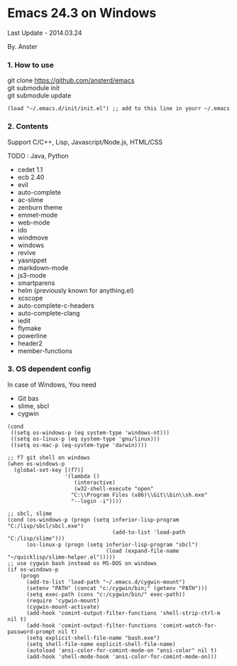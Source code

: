 Emacs 24.3 on Windows
===

Last Update - 2014.03.24

By. Anster
<br>

### 1. How to use

git clone https://github.com/ansterd/emacs  
git submodule init  
git submodule update
```
(load "~/.emacs.d/init/init.el") ;; add to this line in yourr ~/.emacs
```

### 2. Contents

Support C/C++, Lisp, Javascript/Node.js, HTML/CSS

TODO : Java, Python

- cedet 1.1
- ecb 2.40
- evil
- auto-complete
- ac-slime
- zenburn theme
- emmet-mode
- web-mode
- ido
- windmove
- windows
- revive
- yasnippet
- markdown-mode
- js3-mode
- smartparens
- helm (previously known for anything.el)
- xcscope
- auto-complete-c-headers
- auto-complete-clang
- iedit
- flymake
- powerline
- header2
- member-functions


### 3. OS dependent config

In case of Windows, You need

- Git bas
- slime, sbcl
- cygwin

```
(cond
 ((setq os-windows-p (eq system-type 'windows-nt)))
 ((setq os-linux-p (eq system-type 'gnu/linux)))
 ((setq os-mac-p (eq-system-type 'darwin))))
 
;; f7 git shell on windows
(when os-windows-p
  (global-set-key [(f7)]
                  '(lambda ()
                     (interactive)
                     (w32-shell-execute "open"
					"C:\\Program Files (x86)\\Git\\bin\\sh.exe"
					"--login -i"))))
					
;; sbcl, slime
(cond (os-windows-p (progn (setq inferior-lisp-program "C:/lisp/sbcl/sbcl.exe")
			                     (add-to-list 'load-path "C:/lisp/slime")))
      (os-linux-p (progn (setq inferior-lisp-program "sbcl")
			                   (load (expand-file-name "~/quicklisp/slime-helper.el")))))	
;; use cygwin bash instead os MS-DOS on windows
(if os-windows-p
    (progn
      (add-to-list 'load-path "~/.emacs.d/cygwin-mount")
      (setenv "PATH" (concat "c:/cygwin/bin;" (getenv "PATH")))
      (setq exec-path (cons "c:/cygwin/bin/" exec-path))
      (require 'cygwin-mount)
      (cygwin-mount-activate)
      (add-hook 'comint-output-filter-functions 'shell-strip-ctrl-m nil t)
      (add-hook 'comint-output-filter-functions 'comint-watch-for-password-prompt nil t)
      (setq explicit-shell-file-name "bash.exe")
      (setq shell-file-name explicit-shell-file-name)
      (autoload 'ansi-color-for-comint-mode-on "ansi-color" nil t)
      (add-hook 'shell-mode-hook 'ansi-color-for-comint-mode-on)))
```
